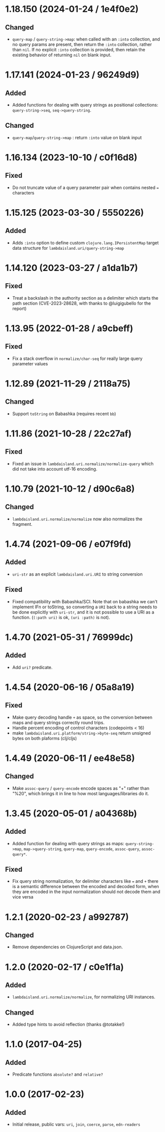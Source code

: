 # 1.18.150 (2024-01-24 / 1e4f0e2)

## Changed

- `query-map` / `query-string->map`: when called with an `:into` collection, and
  no query params are present, then return the `:into` collection, rather than
  `nil`. If no explicit `:into` collection is provided, then retain the existing
  behavior of returning `nil` on blank input.

# 1.17.141 (2024-01-23 / 96249d9)

## Added

- Added functions for dealing with query strings as positional collections:
  `query-string->seq`, `seq->query-string`.

## Changed

- `query-map`/`query-string->map` : return `:into` value on blank input

# 1.16.134 (2023-10-10 / c0f16d8)

## Fixed

- Do not truncate value of a query parameter pair when contains nested `=` characters

# 1.15.125 (2023-03-30 / 5550226)

## Added

- Adds `:into` option to define custom `clojure.lang.IPersistentMap` target data structure for `lambdaisland.uri/query-string->map`

# 1.14.120 (2023-03-27 / a1da1b7)

## Fixed

- Treat a backslash in the authority section as a delimiter which starts the
  path section (CVE-2023-28628, with thanks to @luigigubello for the report)

# 1.13.95 (2022-01-28 / a9cbeff)

## Fixed

- Fix a stack overflow in `normalize/char-seq` for really large query parameter
  values

# 1.12.89 (2021-11-29 / 2118a75)

## Changed

- Support `toString` on Babashka (requires recent `bb`)

# 1.11.86 (2021-10-28 / 22c27af)

## Fixed

- Fixed an issue in `lambdaisland.uri.normalize/normalize-query` which did
not take into account utf-16 encoding.

# 1.10.79 (2021-10-12 / d90c6a8)

## Changed

- `lambdaisland.uri.normalize/normalize` now also normalizes the fragment.

# 1.4.74 (2021-09-06 / e07f9fd)

## Added

- `uri-str` as an explicit `lambdaisland.uri.URI` to string conversion

## Fixed

- Fixed compatibility with Babashka/SCI. Note that on babashka we can't
  implement IFn or toString, so converting a `URI` back to a string needs to be
  done explicitly with `uri-str`, and it is not possible to use a URI as a
  function. (`(:path uri)` is ok, `(uri :path)` is not).

# 1.4.70 (2021-05-31 / 76999dc)

## Added

- Add `uri?` predicate.

# 1.4.54 (2020-06-16 / 05a8a19)

## Fixed

- Make query decoding handle `+` as space, so the conversion between maps and
  query strings correctly round trips.
- Handle percent encoding of control characters (codepoints < 16)
- make `lambdaisland.uri.platform/string->byte-seq` return unsigned bytes on
  both plaforms (clj/cljs)

# 1.4.49 (2020-06-11 / ee48e58)

## Changed

- Make `assoc-query` / `query-encode` encode spaces as "+" rather than "%20",
  which brings it in line to how most languages/libraries do it.

# 1.3.45 (2020-05-01 / a04368b)

## Added

- Added function for dealing with query strings as maps: `query-string->map`,
  `map->query-string`, `query-map`, `query-encode`, `assoc-query`,
  `assoc-query*`.

## Fixed

- Fix query string normalization, for delimiter characters like `=` and `+`
  there is a semantic difference between the encoded and decoded form, when they
  are encoded in the input normalization should not decode them and vice versa

# 1.2.1 (2020-02-23 / a992787)

## Changed

- Remove dependencies on ClojureScript and data.json.

# 1.2.0 (2020-02-17 / c0e1f1a)

## Added

- `lambdaisland.uri.normalize/normalize`, for normalizing URI instances.

## Changed

- Added type hints to avoid reflection (thanks @totakke!)

# 1.1.0 (2017-04-25)

## Added

- Predicate functions `absolute?` and `relative?`

# 1.0.0 (2017-02-23)

## Added

- Initial release, public vars: `uri`, `join`, `coerce`, `parse`, `edn-readers`